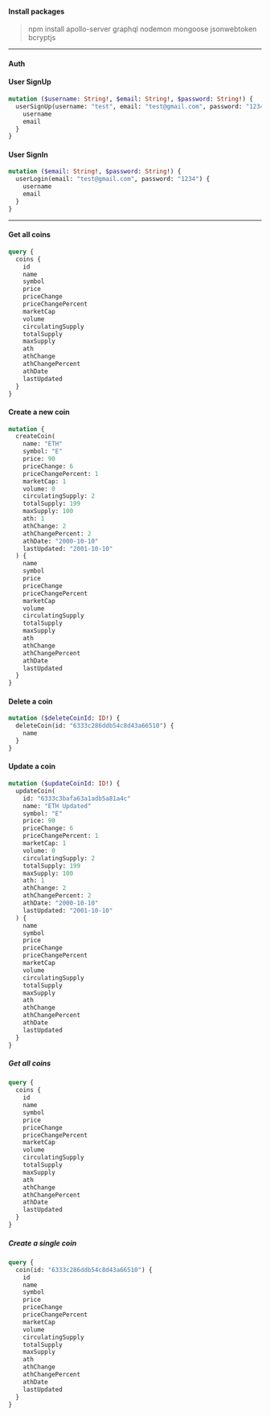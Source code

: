 #### Install packages

> npm install apollo-server graphql nodemon mongoose jsonwebtoken bcryptjs

---

#### Auth

#### User SignUp

```graphql
mutation ($username: String!, $email: String!, $password: String!) {
  userSignUp(username: "test", email: "test@gmail.com", password: "1234") {
    username
    email
  }
}
```

#### User SignIn

```graphql
mutation ($email: String!, $password: String!) {
  userLogin(email: "test@gmail.com", password: "1234") {
    username
    email
  }
}
```

---

#### Get all coins

```graphql
query {
  coins {
    id
    name
    symbol
    price
    priceChange
    priceChangePercent
    marketCap
    volume
    circulatingSupply
    totalSupply
    maxSupply
    ath
    athChange
    athChangePercent
    athDate
    lastUpdated
  }
}
```

#### Create a new coin

```graphql
mutation {
  createCoin(
    name: "ETH"
    symbol: "E"
    price: 90
    priceChange: 6
    priceChangePercent: 1
    marketCap: 1
    volume: 0
    circulatingSupply: 2
    totalSupply: 199
    maxSupply: 100
    ath: 1
    athChange: 2
    athChangePercent: 2
    athDate: "2000-10-10"
    lastUpdated: "2001-10-10"
  ) {
    name
    symbol
    price
    priceChange
    priceChangePercent
    marketCap
    volume
    circulatingSupply
    totalSupply
    maxSupply
    ath
    athChange
    athChangePercent
    athDate
    lastUpdated
  }
}
```

#### Delete a coin

```graphql
mutation ($deleteCoinId: ID!) {
  deleteCoin(id: "6333c286ddb54c8d43a66510") {
    name
  }
}
```

#### Update a coin

```graphql
mutation ($updateCoinId: ID!) {
  updateCoin(
    id: "6333c3bafa63a1adb5a81a4c"
    name: "ETH Updated"
    symbol: "E"
    price: 90
    priceChange: 6
    priceChangePercent: 1
    marketCap: 1
    volume: 0
    circulatingSupply: 2
    totalSupply: 199
    maxSupply: 100
    ath: 1
    athChange: 2
    athChangePercent: 2
    athDate: "2000-10-10"
    lastUpdated: "2001-10-10"
  ) {
    name
    symbol
    price
    priceChange
    priceChangePercent
    marketCap
    volume
    circulatingSupply
    totalSupply
    maxSupply
    ath
    athChange
    athChangePercent
    athDate
    lastUpdated
  }
}
```

##### Get all coins

```graphql
query {
  coins {
    id
    name
    symbol
    price
    priceChange
    priceChangePercent
    marketCap
    volume
    circulatingSupply
    totalSupply
    maxSupply
    ath
    athChange
    athChangePercent
    athDate
    lastUpdated
  }
}
```

##### Create a single coin

```graphql
query {
  coin(id: "6333c286ddb54c8d43a66510") {
    id
    name
    symbol
    price
    priceChange
    priceChangePercent
    marketCap
    volume
    circulatingSupply
    totalSupply
    maxSupply
    ath
    athChange
    athChangePercent
    athDate
    lastUpdated
  }
}
```
